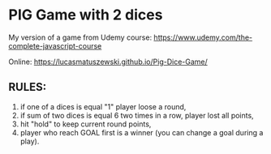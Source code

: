 # PIG Game with 2 dices

My version of a game from Udemy course:
https://www.udemy.com/the-complete-javascript-course

Online: https://lucasmatuszewski.github.io/Pig-Dice-Game/

## RULES:
1. if one of a dices is equal "1" player loose a round,
2. if sum of two dices is equal 6 two times in a row, player lost all points,
3. hit "hold" to keep current round points,
4. player who reach GOAL first is a winner (you can change a goal during a play).